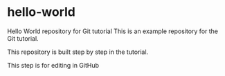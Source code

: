 # hello-world
Hello World repository for Git tutorial
This is an example repository for the Git tutorial.

This repository is built step by step in the tutorial.

This step is for editing in GitHub  
